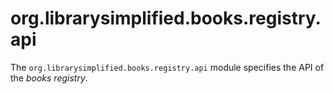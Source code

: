 org.librarysimplified.books.registry.api
===

The `org.librarysimplified.books.registry.api` module specifies the
API of the _books registry_.
